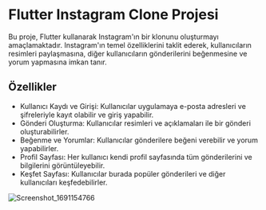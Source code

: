 # Flutter Instagram Clone Projesi

Bu proje, Flutter kullanarak Instagram'ın bir klonunu oluşturmayı amaçlamaktadır. Instagram'ın temel özelliklerini taklit ederek, kullanıcıların resimleri paylaşmasına, diğer kullanıcıların gönderilerini beğenmesine ve yorum yapmasına imkan tanır.

## Özellikler
- Kullanıcı Kaydı ve Girişi: Kullanıcılar uygulamaya e-posta adresleri ve şifreleriyle kayıt olabilir ve giriş yapabilir.
- Gönderi Oluşturma: Kullanıcılar resimleri ve açıklamaları ile bir gönderi oluşturabilirler.
- Beğenme ve Yorumlar: Kullanıcılar gönderilere beğeni verebilir ve yorum yapabilirler.
- Profil Sayfası: Her kullanıcı kendi profil sayfasında tüm gönderilerini ve bilgilerini görüntüleyebilir.
- Keşfet Sayfası: Kullanıcılar burada popüler gönderileri ve diğer kullanıcıları keşfedebilirler.



![Screenshot_1691154766](https://github.com/umitavc/instagram-clone/assets/62944836/297a18e0-dd3b-4760-8daa-2e698690f8f6)


